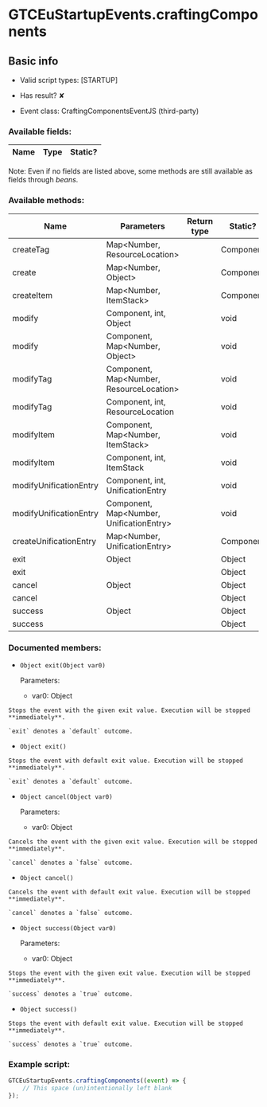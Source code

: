 # GTCEuStartupEvents.craftingComponents

## Basic info

- Valid script types: [STARTUP]

- Has result? ✘

- Event class: CraftingComponentsEventJS (third-party)

### Available fields:

| Name | Type | Static? |
| ---- | ---- | ------- |

Note: Even if no fields are listed above, some methods are still available as fields through *beans*.

### Available methods:

| Name | Parameters | Return type | Static? |
| ---- | ---------- | ----------- | ------- |
| createTag | Map<Number, ResourceLocation> |  | Component | ✘ |
| create | Map<Number, Object> |  | Component | ✘ |
| createItem | Map<Number, ItemStack> |  | Component | ✘ |
| modify | Component, int, Object |  | void | ✘ |
| modify | Component, Map<Number, Object> |  | void | ✘ |
| modifyTag | Component, Map<Number, ResourceLocation> |  | void | ✘ |
| modifyTag | Component, int, ResourceLocation |  | void | ✘ |
| modifyItem | Component, Map<Number, ItemStack> |  | void | ✘ |
| modifyItem | Component, int, ItemStack |  | void | ✘ |
| modifyUnificationEntry | Component, int, UnificationEntry |  | void | ✘ |
| modifyUnificationEntry | Component, Map<Number, UnificationEntry> |  | void | ✘ |
| createUnificationEntry | Map<Number, UnificationEntry> |  | Component | ✘ |
| exit | Object |  | Object | ✘ |
| exit |  |  | Object | ✘ |
| cancel | Object |  | Object | ✘ |
| cancel |  |  | Object | ✘ |
| success | Object |  | Object | ✘ |
| success |  |  | Object | ✘ |


### Documented members:

- `Object exit(Object var0)`

  Parameters:
  - var0: Object

```
Stops the event with the given exit value. Execution will be stopped **immediately**.

`exit` denotes a `default` outcome.
```

- `Object exit()`
```
Stops the event with default exit value. Execution will be stopped **immediately**.

`exit` denotes a `default` outcome.
```

- `Object cancel(Object var0)`

  Parameters:
  - var0: Object

```
Cancels the event with the given exit value. Execution will be stopped **immediately**.

`cancel` denotes a `false` outcome.
```

- `Object cancel()`
```
Cancels the event with default exit value. Execution will be stopped **immediately**.

`cancel` denotes a `false` outcome.
```

- `Object success(Object var0)`

  Parameters:
  - var0: Object

```
Stops the event with the given exit value. Execution will be stopped **immediately**.

`success` denotes a `true` outcome.
```

- `Object success()`
```
Stops the event with default exit value. Execution will be stopped **immediately**.

`success` denotes a `true` outcome.
```



### Example script:

```js
GTCEuStartupEvents.craftingComponents((event) => {
	// This space (un)intentionally left blank
});
```

